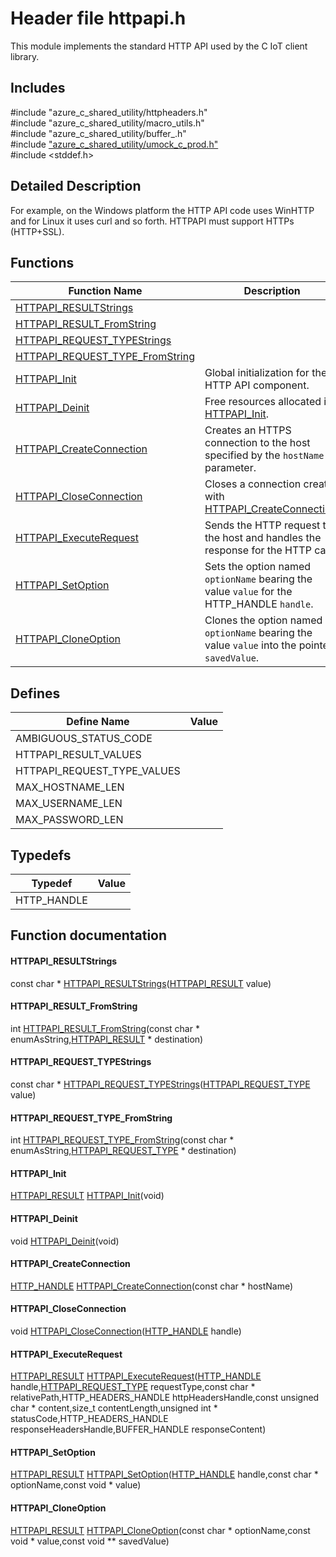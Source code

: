 # Header file httpapi.h 

This module implements the standard HTTP API used by the C IoT client library.

## Includes

\#include "azure_c_shared_utility/httpheaders.h"  
\#include "azure_c_shared_utility/macro_utils.h"  
\#include "azure_c_shared_utility/buffer_.h"  
\#include ["azure_c_shared_utility/umock_c_prod.h"](iot-c-ref-umock-c-prod-h.md)  
\#include <stddef.h>  

## Detailed Description

For example, on the Windows platform the HTTP API code uses WinHTTP and for Linux it uses curl and so forth. HTTPAPI must support HTTPs (HTTP+SSL).

## Functions

Function Name                  | Description                                
--------------------------------|---------------------------------------------
[HTTPAPI_RESULTStrings](./iot-c-ref-httpapi-h/httpapi-resultstrings.md)            | 
[HTTPAPI_RESULT_FromString](./iot-c-ref-httpapi-h/httpapi-result-fromstring.md)            | 
[HTTPAPI_REQUEST_TYPEStrings](./iot-c-ref-httpapi-h/httpapi-request-typestrings.md)            | 
[HTTPAPI_REQUEST_TYPE_FromString](./iot-c-ref-httpapi-h/httpapi-request-type-fromstring.md)            | 
[HTTPAPI_Init](./iot-c-ref-httpapi-h/httpapi-init.md)            | Global initialization for the HTTP API component.
[HTTPAPI_Deinit](./iot-c-ref-httpapi-h/httpapi-deinit.md)            | Free resources allocated in [HTTPAPI_Init](#httpapi_8h_1a0a73dc1b76c522a36b0f201d1a80c3d4).
[HTTPAPI_CreateConnection](./iot-c-ref-httpapi-h/httpapi-createconnection.md)            | Creates an HTTPS connection to the host specified by the `hostName` parameter.
[HTTPAPI_CloseConnection](./iot-c-ref-httpapi-h/httpapi-closeconnection.md)            | Closes a connection created with [HTTPAPI_CreateConnection](#httpapi_8h_1a96629fdbe1b52a5357da60bb1248b174).
[HTTPAPI_ExecuteRequest](./iot-c-ref-httpapi-h/httpapi-executerequest.md)            | Sends the HTTP request to the host and handles the response for the HTTP call.
[HTTPAPI_SetOption](./iot-c-ref-httpapi-h/httpapi-setoption.md)            | Sets the option named `optionName` bearing the value `value` for the HTTP_HANDLE `handle`.
[HTTPAPI_CloneOption](./iot-c-ref-httpapi-h/httpapi-cloneoption.md)            | Clones the option named `optionName` bearing the value `value` into the pointer `savedValue`.

## Defines

Define Name                    | Value                                
--------------------------------|---------------------------------------------
AMBIGUOUS_STATUS_CODE            | 
HTTPAPI_RESULT_VALUES            | 
HTTPAPI_REQUEST_TYPE_VALUES            | 
MAX_HOSTNAME_LEN            | 
MAX_USERNAME_LEN            | 
MAX_PASSWORD_LEN            | 

## Typedefs

Typedef                        | Value                                
--------------------------------|---------------------------------------------
HTTP_HANDLE            | 

## Function documentation

#### HTTPAPI_RESULTStrings 
const char * [HTTPAPI_RESULTStrings](#httpapi_8h_1a1e287bdc44b466d745bdabe6d8d19c7a)([HTTPAPI_RESULT](#httpapi_8h_1ae6d85e45d7bb89c3692f17750762557e) value)

#### HTTPAPI_RESULT_FromString 
int [HTTPAPI_RESULT_FromString](#httpapi_8h_1a08dc400f4b9d0d8123092232630aa5e3)(const char * enumAsString,[HTTPAPI_RESULT](#httpapi_8h_1ae6d85e45d7bb89c3692f17750762557e) * destination)

#### HTTPAPI_REQUEST_TYPEStrings 
const char * [HTTPAPI_REQUEST_TYPEStrings](#httpapi_8h_1ae5273964cc4096a21694c792013131d3)([HTTPAPI_REQUEST_TYPE](#httpapi_8h_1a7d55a20aafcc43be8d9a737dcbefd5ad) value)

#### HTTPAPI_REQUEST_TYPE_FromString 
int [HTTPAPI_REQUEST_TYPE_FromString](#httpapi_8h_1ad68638ee1e4bad65743aa0cde8dec331)(const char * enumAsString,[HTTPAPI_REQUEST_TYPE](#httpapi_8h_1a7d55a20aafcc43be8d9a737dcbefd5ad) * destination)

#### HTTPAPI_Init 
[HTTPAPI_RESULT](#httpapi_8h_1ae6d85e45d7bb89c3692f17750762557e) [HTTPAPI_Init](#httpapi_8h_1a0a73dc1b76c522a36b0f201d1a80c3d4)(void)

#### HTTPAPI_Deinit 
void [HTTPAPI_Deinit](#httpapi_8h_1a0746eed2ddbd3cf46ec5f015ceb32305)(void)

#### HTTPAPI_CreateConnection 
[HTTP_HANDLE](#httpapi_8h_1a3b2d2d7095a41a942705e437133d35dc) [HTTPAPI_CreateConnection](#httpapi_8h_1a96629fdbe1b52a5357da60bb1248b174)(const char * hostName)

#### HTTPAPI_CloseConnection 
void [HTTPAPI_CloseConnection](#httpapi_8h_1aed5a7f4253357457399d03dad763d904)([HTTP_HANDLE](#httpapi_8h_1a3b2d2d7095a41a942705e437133d35dc) handle)

#### HTTPAPI_ExecuteRequest 
[HTTPAPI_RESULT](#httpapi_8h_1ae6d85e45d7bb89c3692f17750762557e) [HTTPAPI_ExecuteRequest](#httpapi_8h_1afa60b8d96e73b2fe592b591208ef66b1)([HTTP_HANDLE](#httpapi_8h_1a3b2d2d7095a41a942705e437133d35dc) handle,[HTTPAPI_REQUEST_TYPE](#httpapi_8h_1a7d55a20aafcc43be8d9a737dcbefd5ad) requestType,const char * relativePath,HTTP_HEADERS_HANDLE httpHeadersHandle,const unsigned char * content,size_t contentLength,unsigned int * statusCode,HTTP_HEADERS_HANDLE responseHeadersHandle,BUFFER_HANDLE responseContent)

#### HTTPAPI_SetOption 
[HTTPAPI_RESULT](#httpapi_8h_1ae6d85e45d7bb89c3692f17750762557e) [HTTPAPI_SetOption](#httpapi_8h_1a126e89db045f53ecc3438eecea2efc84)([HTTP_HANDLE](#httpapi_8h_1a3b2d2d7095a41a942705e437133d35dc) handle,const char * optionName,const void * value)

#### HTTPAPI_CloneOption 
[HTTPAPI_RESULT](#httpapi_8h_1ae6d85e45d7bb89c3692f17750762557e) [HTTPAPI_CloneOption](#httpapi_8h_1ad4a4aab991408a4dbf0c018eae727985)(const char * optionName,const void * value,const void ** savedValue)

